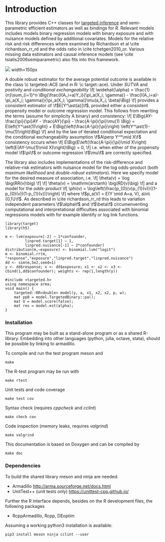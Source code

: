 
# Introduction

This library provides C++ classes for [targeted inference](targeted.md) 
and semi-parametric efficient estimators as
well as bindings for *R*. Relevant models includes models binary
regression models with binary exposure and with nuisance models
defined by additional covariates. Models for the relative risk and
risk differences where examined by Richardson et al \cite
richardson_rr_rd and the odds ratio in \cite tchetgen2010_or. Various
missing data estimators and causal inference models 
(see \cite tsiatis2006semiparametric) also fits into this framework.

![](images/targeted.jpg) width=150px 
<!--@image latex targeted.png-->

A double robust estimator for the average potential outcome is 
available in the class \c targeted::ACE (and in R: \c target::ace).
Under *SUTVA* and *postivity* and *conditional exchangeability* 
\f[
\widehat{\alpha} = \frac{1}{n}\sum_{i=1}^n \Big\{\frac{I(A_i=a)Y_i}{\pi_a(X_i;
\gamma)} - \frac{I(A_i=a)-\pi_a(X_i; \gamma)}{\pi_a(X_i;
\gamma)}\mu(a,X_i; \beta)\Big\}
\f]
provides a consistent estimator of \f$E[Y^\ast(a)]\f$, provided either a 
consistent propensity model or outcome regression model. This follows
from rewriting the terms (assume for simplicity A binary) and consistency:
\f[
E\Big\{AY-\frac{\pi}{\pi}AY - \frac{AY}{\pi} - \frac{A-\pi}{\pi}\mu(1) 
\Big\} = E\left\{Y^\ast(1)\right\} + E\Big\{\left(\frac{A-\pi}{\pi}\right)
\left(Y^\ast(1)-\mu(1)\right)\Big\}
\f]
and by the law of iterated conditional expectation and the conditional
exchangeability assumption \f$A\perp Y^*\mid X\f$ consistency occurs when
\f[
E\Big\{E\left(\frac{A-\pi}{\pi}\mid X\right)
\left(E(AY-\mu(1)\mid X)\right)\Big\} = 0,
\f]
i.e. when either of the propensity model \f$\pi\f$ or outcome
regression \f$\mu\f$ are correctly specified.

 <!-- It follows by adding (Y-\pi Y/\pi) -->


The library also includes implementations of the risk-difference and
relative-risk  estimators with nuisance
model for the log odds-product (both *maximum likelihood* and *double-robust estimators*).
Here we specify model for the desired measure of association, i.e.
\f[
\theta(v) = \log \big(RR(v)\big)
\f]
\f[
\theta(v) = \mathrm{arctanh} \big(RD(v)\big)
\f]
and a model for the _odds-product_
\f[
\phi(v) = \log\left(\frac{p_{0}(v)p_{1}(v)}{(1-p_{0}(v))(1-p_{1}(v))}\right)
\f]
where  \f$p_a(V) = E(Y \mid A=a, V), a\in\{0,1\}\f$.
As described in \cite richardson_rr_rd this leads to variation
independent parameters \f$\alpha\f$ and \f$\beta\f$ circumenventing
computational and interpretational difficulties associated with
binomial regressions models with for example identify or log link
functions.




```{.py}
library(target)
library(h5)

m <- lvm(exposure[-2] ~ 1*confounder,
         linpred.target[1] ~ 1,
         linpred.nuisance[-1] ~ 2*confounder)
distribution(m,~exposure) <- binomial.lvm("logit")
m <- binomial.rr(m, "response","exposure","linpred.target","linpred.nuisance")
dd <- sim(m,5e2,seed=1)
y <- dd$response; x <- dd$exposure; x1 <- x2 <- x3 <- cbind(1,dd$confounder); weights <- rep(1,length(y))

```

```
#include <targeted.h>
using namespace arma;
void main() {
	targeted::RR<double> model(y, a, x1, x2, x2, p, w);
	mat pp0 = model.TargetedBinary::pa();
    mat U = model.score(false);
    mat res = model.est(alpha);
}

```




### Installation

This program may be built as a stand-alone program or as a
shared R-library.  Embedding into other languages (python, julia,
octave, stata), should be possible by linking to armadillo.

<!-- Program to be embedded in the [mets](http://lava.r-forge.r-project.org) package ... -->

To compile and run the test program
meson and 


```
make
```	

The R-test program may be run with
```
make rtest
```

Unit tests and code coverage
```
make test cov
```

Syntax check (requires *cppcheck* and *cclint*) 
```
make check cov
```

Code inspection (memory leaks, requires *valgrind*)
```
make valgrind
```


This documentation is based on Doxygen and can be compiled by
```
make doc
```


### Dependencies

To build the shared library meson and ninja are needed.

  - Armadillo http://arma.sourceforge.net/docs.html
  - UnitTest++ (unit tests only) https://unittest-cpp.github.io/

Further the R interface depends, besides on the R development files,
the following packages
  - RcppArmadillo, Rcpp, DEoptim


Assuming a working python3 installation is available:
```
pip3 install meson ninja cclint --user

```
